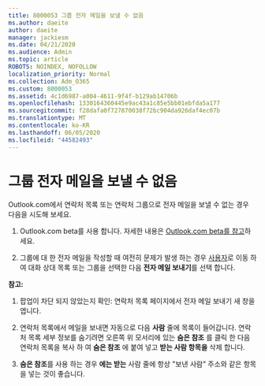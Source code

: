 ```yaml
---
title: 8000053 그룹 전자 메일을 보낼 수 없음
ms.author: daeite
author: daeite
manager: jackiesm
ms.date: 04/21/2020
ms.audience: Admin
ms.topic: article
ROBOTS: NOINDEX, NOFOLLOW
localization_priority: Normal
ms.collection: Adm_O365
ms.custom: 8000053
ms.assetid: 4c1d6987-a004-4611-9f4f-b129ab14706b
ms.openlocfilehash: 1330164360445e9ac43a1c85e5bb01ebfda5a177
ms.sourcegitcommit: f28dafa0f727870038f72bc904da926daf4ec07b
ms.translationtype: MT
ms.contentlocale: ko-KR
ms.lasthandoff: 06/05/2020
ms.locfileid: "44582493"
---
```

# <a name="unable-to-send-group-emails"></a>그룹 전자 메일을 보낼 수 없음

Outlook.com에서 연락처 목록 또는 연락처 그룹으로 전자 메일을 보낼 수 없는 경우 다음을 시도해 보세요.
  
1. Outlook.com beta를 사용 합니다. 자세한 내용은 [Outlook.com beta를 참고](https://support.office.com/article/e2261c7f-d413-4084-8f22-21282f42d8cf)하세요.
    
2. 그룹에 대 한 전자 메일을 작성할 때 여전히 문제가 발생 하는 경우 [사용자](https://outlook.live.com/people/)로 이동 하 여 대화 상대 목록 또는 그룹을 선택한 다음 **전자 메일 보내기**를 선택 합니다.
    
 **참고:**
  
1. 팝업이 차단 되지 않았는지 확인: 연락처 목록 페이지에서 전자 메일 보내기 새 창을 엽니다.
    
2. 연락처 목록에서 메일을 보내면 자동으로 다음 **사람** 줄에 목록이 들어갑니다. 연락처 목록 세부 정보를 숨기려면 오른쪽 위 모서리에 있는 **숨은 참조** 를 클릭 한 다음 연락처 목록을 복사 하 여 **숨은 참조** 에 붙여 넣고 **받는 사람 항목을** 삭제 합니다. 
    
3. **숨은 참조**를 사용 하는 경우 **에는 받는** 사람 줄에 항상 "보낸 사람" 주소와 같은 항목을 넣는 것이 좋습니다. 
    

